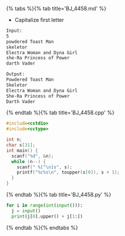 {% tabs %}{% tab title='BJ_4458.md' %}

* Capitalize first letter

```txt
Input:
5
powdered Toast Man
skeletor
Electra Woman and Dyna Girl
she-Ra Princess of Power
darth Vader

Output:
Powdered Toast Man
Skeletor
Electra Woman and Dyna Girl
She-Ra Princess of Power
Darth Vader
```

{% endtab %}{% tab title='BJ_4458.cpp' %}

```cpp
#include<cstdio>
#include<cctype>

int n;
char s[31];
int main() {
  scanf("%d", &n);
  while (n--) {
    scanf(" %[^\n]s", s);
    printf("%c%s\n", toupper(s[0]), s + 1);
  }
}
```

{% endtab %}{% tab title='BJ_4458.py' %}

```py
for i in range(int(input())):
  j = input()
  print(j[0].upper() + j[1:])
```

{% endtab %}{% endtabs %}
